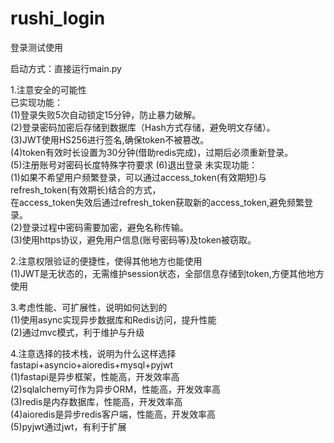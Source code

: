 # rushi_login
登录测试使用

启动方式：直接运行main.py

1.注意安全的可能性  
已实现功能：  
(1)登录失败5次自动锁定15分钟，防止暴力破解。  
(2)登录密码加密后存储到数据库（Hash方式存储，避免明文存储）。  
(3)JWT使用HS256进行签名,确保token不被篡改。  
(4)token有效时长设置为30分钟(借助redis完成)，过期后必须重新登录。  
(5)注册账号对密码长度特殊字符要求
(6)退出登录
未实现功能：  
(1)如果不希望用户频繁登录，可以通过access_token(有效期短)与refresh_token(有效期长)结合的方式，  
在access_token失效后通过refresh_token获取新的access_token,避免频繁登录。  
(2)登录过程中密码需要加密，避免名称传输。  
(3)使用https协议，避免用户信息(账号密码等)及token被窃取。  
  
  
2.注意权限验证的便捷性，使得其他地方也能使用  
(1)JWT是无状态的，无需维护session状态，全部信息存储到token,方便其他地方使用  
  
3.考虑性能、可扩展性，说明如何达到的  
(1)使用async实现异步数据库和Redis访问，提升性能  
(2)通过mvc模式，利于维护与升级  

4.注意选择的技术栈，说明为什么这样选择  
fastapi+asyncio+aioredis+mysql+pyjwt  
(1)fastapi是异步框架，性能高，开发效率高  
(2)sqlalchemy可作为异步ORM，性能高，开发效率高  
(3)redis是内存数据库，性能高，开发效率高  
(4)aioredis是异步redis客户端，性能高，开发效率高  
(5)pyjwt通过jwt，有利于扩展  